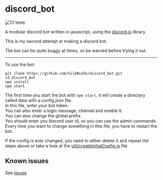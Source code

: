 # discord_bot

![CI tests](https://github.com/SileNce5k/discord_bot/actions/workflows/CI.yml/badge.svg)


A modular discord bot written in javascript, using the [discord.js](https://discord.js.org) library.

This is my second attempt at making a discord bot.

The bot can be quite buggy at times, so be warned before trying it out.

---

To use the bot:

```text
git clone https://github.com/SileNce5k/discord_bot.git
cd discord_bot
npm install
npm start
```

The first time you start the bot with `npm start`, it will create a directory called data with a config.json file.  
In this file, enter your bot token.  
You can also enter a login message, channel and enable it.  
You can also change the global prefix.  
You should enter you discord user id, so you can use the admin commands.
Every time you want to change something in this file, you have to restart the bot.  

If the config is ever changed, you need to either delete it and repeat the steps above or take a look at the [util/createInitialConfig.js](./util/createInitialConfig.js) file.


## Known issues

See [issues](https://github.com/SileNce5k/discord_bot/issues?q=is%3Aopen+is%3Aissue+label%3Abug)
